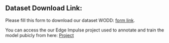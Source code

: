
## Dataset Download Link:

Please fill this form to download our dataset WODD: [form link](https://docs.google.com/forms/d/1vZ1UEZ5PWfPGneoYeWwGmcVp_zfim9n1pFBp5WdtkEY/edit?usp=sharing).

You can access the our Edge Impulse project used to annotate and train the model pubicly from here: [Project](https://studio.edgeimpulse.com/studio/44851)

